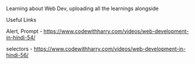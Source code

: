 Learning about Web Dev, uploading all the learnings alongside


Useful Links

Alert, Prompt - https://www.codewithharry.com/videos/web-development-in-hindi-54/

selectors - https://www.codewithharry.com/videos/web-development-in-hindi-56/
